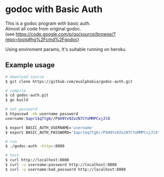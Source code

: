 godoc with Basic Auth
========================================

This is a godoc program with basic auth.  
Almost all code from original godoc.  
(see https://code.google.com/p/go/source/browse/?repo=tools#hg%2Fcmd%2Fgodoc)

Using enviroment params, It's suitable running on heroku.
 
Example usage
-------------

```bash
# download source
$ git clone https://github.com/evalphobia/godoc-auth.git

# compile
$ cd godoc-auth.git
$ go build

# set password
$ htpasswd -nb username password
username:$apr1$q7tg6//P$H9Yx9ZozN7CYoMMPCxjJl0

$ export BASIC_AUTH_USERNAME='username'
$ export BASIC_AUTH_PASSWORD='$apr1$q7tg6//P$H9Yx9ZozN7CYoMMPCxjJl0'

# run
$ ./godoc-auth -http=:8080

# test
$ curl http://localhost:8080
$ curl -u username:password http://localhost:8080
$ curl -u username:bad_password http://localhost:8080
```

